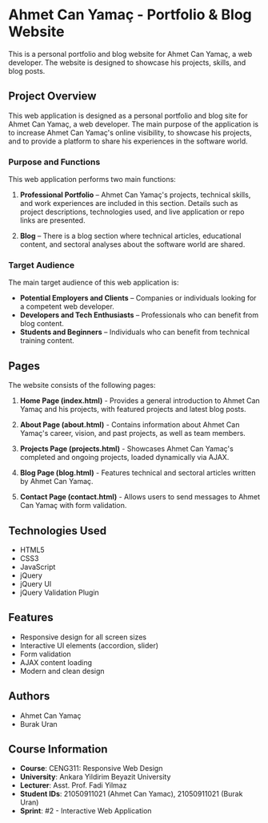 # Ahmet Can Yamaç - Portfolio & Blog Website

This is a personal portfolio and blog website for Ahmet Can Yamaç, a web developer. The website is designed to showcase his projects, skills, and blog posts.

## Project Overview

This web application is designed as a personal portfolio and blog site for Ahmet Can Yamaç, a web developer. The main purpose of the application is to increase Ahmet Can Yamaç's online visibility, to showcase his projects, and to provide a platform to share his experiences in the software world.

### Purpose and Functions

This web application performs two main functions:

1. **Professional Portfolio** – Ahmet Can Yamaç's projects, technical skills, and work experiences are included in this section. Details such as project descriptions, technologies used, and live application or repo links are presented.

2. **Blog** – There is a blog section where technical articles, educational content, and sectoral analyses about the software world are shared.

### Target Audience

The main target audience of this web application is:

- **Potential Employers and Clients** – Companies or individuals looking for a competent web developer.
- **Developers and Tech Enthusiasts** – Professionals who can benefit from blog content.
- **Students and Beginners** – Individuals who can benefit from technical training content.

## Pages

The website consists of the following pages:

1. **Home Page (index.html)** - Provides a general introduction to Ahmet Can Yamaç and his projects, with featured projects and latest blog posts.

2. **About Page (about.html)** - Contains information about Ahmet Can Yamaç's career, vision, and past projects, as well as team members.

3. **Projects Page (projects.html)** - Showcases Ahmet Can Yamaç's completed and ongoing projects, loaded dynamically via AJAX.

4. **Blog Page (blog.html)** - Features technical and sectoral articles written by Ahmet Can Yamaç.

5. **Contact Page (contact.html)** - Allows users to send messages to Ahmet Can Yamaç with form validation.

## Technologies Used

- HTML5
- CSS3
- JavaScript
- jQuery
- jQuery UI
- jQuery Validation Plugin

## Features

- Responsive design for all screen sizes
- Interactive UI elements (accordion, slider)
- Form validation
- AJAX content loading
- Modern and clean design

## Authors

- Ahmet Can Yamaç
- Burak Uran

## Course Information

- **Course**: CENG311: Responsive Web Design
- **University**: Ankara Yildirim Beyazit University
- **Lecturer**: Asst. Prof. Fadi Yilmaz
- **Student IDs**: 21050911021 (Ahmet Can Yamac), 21050911021 (Burak Uran)
- **Sprint**: #2 - Interactive Web Application